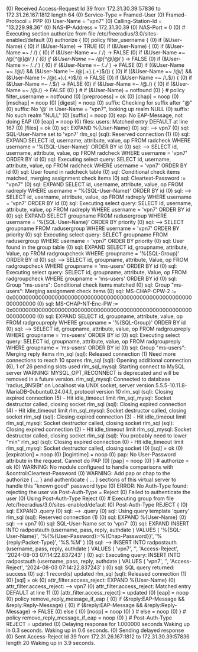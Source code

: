 (0) Received Access-Request Id 39 from 172.31.30.39:57836 to 172.31.26.167:1812 length 64
(0)   Service-Type = Framed-User
(0)   Framed-Protocol = PPP
(0)   User-Name = "vpn7"
(0)   Calling-Station-Id = "13.229.98.36"
(0)   NAS-IP-Address = 172.31.30.39
(0)   NAS-Port = 0
(0) # Executing section authorize from file /etc/freeradius/3.0/sites-enabled/default
(0)   authorize {
(0)     policy filter_username {
(0)       if (&User-Name) {
(0)       if (&User-Name)  -> TRUE
(0)       if (&User-Name)  {
(0)         if (&User-Name =~ / /) {
(0)         if (&User-Name =~ / /)  -> FALSE
(0)         if (&User-Name =~ /@[^@]*@/ ) {
(0)         if (&User-Name =~ /@[^@]*@/ )  -> FALSE
(0)         if (&User-Name =~ /\.\./ ) {
(0)         if (&User-Name =~ /\.\./ )  -> FALSE
(0)         if ((&User-Name =~ /@/) && (&User-Name !~ /@(.+)\.(.+)$/))  {
(0)         if ((&User-Name =~ /@/) && (&User-Name !~ /@(.+)\.(.+)$/))   -> FALSE
(0)         if (&User-Name =~ /\.$/)  {
(0)         if (&User-Name =~ /\.$/)   -> FALSE
(0)         if (&User-Name =~ /@\./)  {
(0)         if (&User-Name =~ /@\./)   -> FALSE
(0)       } # if (&User-Name)  = notfound
(0)     } # policy filter_username = notfound
(0)     [preprocess] = ok
(0)     [chap] = noop
(0)     [mschap] = noop
(0)     [digest] = noop
(0) suffix: Checking for suffix after "@"
(0) suffix: No '@' in User-Name = "vpn7", looking up realm NULL
(0) suffix: No such realm "NULL"
(0)     [suffix] = noop
(0) eap: No EAP-Message, not doing EAP
(0)     [eap] = noop
(0) files: users: Matched entry DEFAULT at line 167
(0)     [files] = ok
(0) sql: EXPAND %{User-Name}
(0) sql:    --> vpn7
(0) sql: SQL-User-Name set to 'vpn7'
rlm_sql (sql): Reserved connection (1)
(0) sql: EXPAND SELECT id, username, attribute, value, op FROM radcheck WHERE username = '%{SQL-User-Name}' ORDER BY id
(0) sql:    --> SELECT id, username, attribute, value, op FROM radcheck WHERE username = 'vpn7' ORDER BY id
(0) sql: Executing select query: SELECT id, username, attribute, value, op FROM radcheck WHERE username = 'vpn7' ORDER BY id
(0) sql: User found in radcheck table
(0) sql: Conditional check items matched, merging assignment check items
(0) sql:   Cleartext-Password := "vpn7"
(0) sql: EXPAND SELECT id, username, attribute, value, op FROM radreply WHERE username = '%{SQL-User-Name}' ORDER BY id
(0) sql:    --> SELECT id, username, attribute, value, op FROM radreply WHERE username = 'vpn7' ORDER BY id
(0) sql: Executing select query: SELECT id, username, attribute, value, op FROM radreply WHERE username = 'vpn7' ORDER BY id
(0) sql: EXPAND SELECT groupname FROM radusergroup WHERE username = '%{SQL-User-Name}' ORDER BY priority
(0) sql:    --> SELECT groupname FROM radusergroup WHERE username = 'vpn7' ORDER BY priority
(0) sql: Executing select query: SELECT groupname FROM radusergroup WHERE username = 'vpn7' ORDER BY priority
(0) sql: User found in the group table
(0) sql: EXPAND SELECT id, groupname, attribute, Value, op FROM radgroupcheck WHERE groupname = '%{SQL-Group}' ORDER BY id
(0) sql:    --> SELECT id, groupname, attribute, Value, op FROM radgroupcheck WHERE groupname = 'ms-users' ORDER BY id
(0) sql: Executing select query: SELECT id, groupname, attribute, Value, op FROM radgroupcheck WHERE groupname = 'ms-users' ORDER BY id
(0) sql: Group "ms-users": Conditional check items matched
(0) sql: Group "ms-users": Merging assignment check items
(0) sql:   MS-CHAP-CPW-2 := 0x0000000000000000000000000000000000000000000000000000000000000000
(0) sql:   MS-CHAP-NT-Enc-PW := 0x0000000000000000000000000000000000000000000000000000000000000000
(0) sql: EXPAND SELECT id, groupname, attribute, value, op FROM radgroupreply WHERE groupname = '%{SQL-Group}' ORDER BY id
(0) sql:    --> SELECT id, groupname, attribute, value, op FROM radgroupreply WHERE groupname = 'ms-users' ORDER BY id
(0) sql: Executing select query: SELECT id, groupname, attribute, value, op FROM radgroupreply WHERE groupname = 'ms-users' ORDER BY id
(0) sql: Group "ms-users": Merging reply items
rlm_sql (sql): Released connection (1)
Need more connections to reach 10 spares
rlm_sql (sql): Opening additional connection (6), 1 of 26 pending slots used
rlm_sql_mysql: Starting connect to MySQL server
WARNING: MYSQL_OPT_RECONNECT is deprecated and will be removed in a future version.
rlm_sql_mysql: Connected to database 'radius_8N5IBt' on Localhost via UNIX socket, server version 5.5.5-10.11.8-MariaDB-0ubuntu0.24.04.1, protocol version 10
rlm_sql (sql): Closing expired connection (5) - Hit idle_timeout limit
rlm_sql_mysql: Socket destructor called, closing socket
rlm_sql (sql): Closing expired connection (4) - Hit idle_timeout limit
rlm_sql_mysql: Socket destructor called, closing socket
rlm_sql (sql): Closing expired connection (3) - Hit idle_timeout limit
rlm_sql_mysql: Socket destructor called, closing socket
rlm_sql (sql): Closing expired connection (2) - Hit idle_timeout limit
rlm_sql_mysql: Socket destructor called, closing socket
rlm_sql (sql): You probably need to lower "min"
rlm_sql (sql): Closing expired connection (0) - Hit idle_timeout limit
rlm_sql_mysql: Socket destructor called, closing socket
(0)     [sql] = ok
(0)     [expiration] = noop
(0)     [logintime] = noop
(0) pap: No User-Password attribute in the request.  Cannot do PAP
(0)     [pap] = noop
(0)   } # authorize = ok
(0) WARNING: No module configured to handle comparisons with &control:Cleartext-Password
(0) WARNING: Add pap or chap to the authorize { ... } and authenticate { ... } sections of this virtual server to handle this "known good" password type
(0) ERROR: No Auth-Type found: rejecting the user via Post-Auth-Type = Reject
(0) Failed to authenticate the user
(0) Using Post-Auth-Type Reject
(0) # Executing group from file /etc/freeradius/3.0/sites-enabled/default
(0)   Post-Auth-Type REJECT {
(0) sql: EXPAND .query
(0) sql:    --> .query
(0) sql: Using query template 'query'
rlm_sql (sql): Reserved connection (1)
(0) sql: EXPAND %{User-Name}
(0) sql:    --> vpn7
(0) sql: SQL-User-Name set to 'vpn7'
(0) sql: EXPAND INSERT INTO radpostauth (username, pass, reply, authdate ) VALUES ( '%{SQL-User-Name}', '%{%{User-Password}:-%{Chap-Password}}', '%{reply:Packet-Type}', '%S.%M' )
(0) sql:    --> INSERT INTO radpostauth (username, pass, reply, authdate ) VALUES ( 'vpn7', '', 'Access-Reject', '2024-08-03 07:14:22.837243' )
(0) sql: Executing query: INSERT INTO radpostauth (username, pass, reply, authdate ) VALUES ( 'vpn7', '', 'Access-Reject', '2024-08-03 07:14:22.837243' )
(0) sql: SQL query returned: success
(0) sql: 1 record(s) updated
rlm_sql (sql): Released connection (1)
(0)     [sql] = ok
(0) attr_filter.access_reject: EXPAND %{User-Name}
(0) attr_filter.access_reject:    --> vpn7
(0) attr_filter.access_reject: Matched entry DEFAULT at line 11
(0)     [attr_filter.access_reject] = updated
(0)     [eap] = noop
(0)     policy remove_reply_message_if_eap {
(0)       if (&reply:EAP-Message && &reply:Reply-Message) {
(0)       if (&reply:EAP-Message && &reply:Reply-Message)  -> FALSE
(0)       else {
(0)         [noop] = noop
(0)       } # else = noop
(0)     } # policy remove_reply_message_if_eap = noop
(0)   } # Post-Auth-Type REJECT = updated
(0) Delaying response for 1.000000 seconds
Waking up in 0.3 seconds.
Waking up in 0.6 seconds.
(0) Sending delayed response
(0) Sent Access-Reject Id 39 from 172.31.26.167:1812 to 172.31.30.39:57836 length 20
Waking up in 3.9 seconds.
